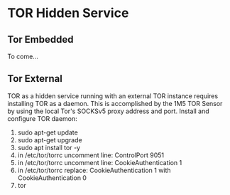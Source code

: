 # TOR Hidden Service


## Tor Embedded
To come...

## Tor External
TOR as a hidden service running with an external TOR instance requires installing TOR as a daemon.
This is accomplished by the 1M5 TOR Sensor by using the local Tor's SOCKSv5 proxy address and port.
Install and configure TOR daemon:

1. sudo apt-get update
2. sudo apt-get upgrade
3. sudo apt install tor -y
4. in /etc/tor/torrc uncomment line: ControlPort 9051
5. in /etc/tor/torrc uncomment line: CookieAuthentication 1
6. in /etc/tor/torrc replace: CookieAuthentication 1 with CookieAuthentication 0
7. tor
